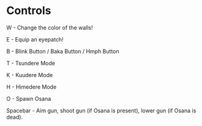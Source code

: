 # Controls

W - Change the color of the walls!

E - Equip an eyepatch!

B - Blink Button / Baka Button / Hmph Button

T - Tsundere Mode

K - Kuudere Mode

H - Himedere Mode

O - Spawn Osana

Spacebar - Aim gun, shoot gun (if Osana is present), lower gun (if Osana is dead).